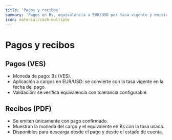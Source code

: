 ```yaml
---
title: 'Pagos y recibos'
summary: 'Pagos en Bs, equivalencia a EUR/USD por tasa vigente y emisión de recibos.'
icon: material/cash-multiple
---
```


# Pagos y recibos

## Pagos (VES)
- Moneda de pago: Bs (VES).
- Aplicación a cargos en EUR/USD: se convierte con la tasa vigente en la fecha del pago.
- Validación: se verifica equivalencia con tolerancia configurable.

## Recibos (PDF)
- Se emiten únicamente con pago confirmado.
- Muestran la moneda del cargo y el equivalente en Bs con la tasa usada.
- Disponibles para descarga desde el pago y desde el estado de cuenta.

